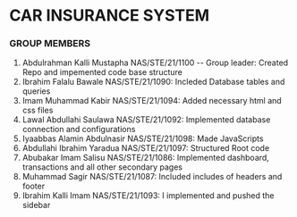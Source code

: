 # CAR INSURANCE SYSTEM



### GROUP MEMBERS
1. Abdulrahman Kalli Mustapha NAS/STE/21/1100 -- Group leader: Created Repo and impemented code base structure
2. Ibrahim Falalu Bawale NAS/STE/21/1090: Incleded Database tables and queries
3. Imam Muhammad Kabir NAS/STE/21/1094: Added necessary html and css files
4. Lawal Abdullahi Saulawa NAS/STE/21/1092: Implemented database connection and configurations
5. Iyaabbas Alamin Abdulnasir NAS/STE/21/1098: Made JavaScripts
6. Abdullahi Ibrahim Yaradua NAS/STE/21/1097:  Structured Root code
7. Abubakar Imam Salisu NAS/STE/21/1086: Implemented dashboard, transactions and all other secondary pages
8. Muhammad Sagir NAS/STE/21/1087: Included includes of headers and footer
9. Ibrahim Kalli Imam NAS/STE/21/1093: I implemented and pushed the sidebar
